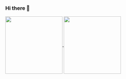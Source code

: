 ### Hi there 👋

<!--
**QuantumHW/QuantumHW** is a ✨ _special_ ✨ repository because its `README.md` (this file) appears on your GitHub profile.

Here are some ideas to get you started:

- 🔭 I’m currently working on ...
- 🌱 I’m currently learning ...
- 👯 I’m looking to collaborate on ...
- 🤔 I’m looking for help with ...
- 💬 Ask me about ...
- 📫 How to reach me: ...
- 😄 Pronouns: ...
- ⚡ Fun fact: ...
-->

<a href="https://github.com/anuraghazra/github-readme-stats">
  <img align="center" height="180px" src="https://github-readme-stats-ten-gilt.vercel.app/api?username=QuantumHW&theme=transparent&show_icons=true" />
</a>
<a href="https://github.com/anuraghazra/github-readme-stats">
  <img align="center" height="180px" src="https://github-readme-stats-ten-gilt.vercel.app/api/top-langs/?username=QuantumHW&layout=compact" />
</a>




